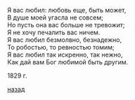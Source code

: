 Я вас любил: любовь еще, быть может,  
В душе моей угасла не совсем;  
Но пусть она вас больше не тревожит;  
Я не хочу печалить вас ничем.  
Я вас любил безмолвно, безнадежно,  
То робостью, то ревностью томим;  
Я вас любил так искренно, так нежно,  
Как дай вам Бог любимой быть другим.  
  
1829 г.  

[назад](../index.md)
